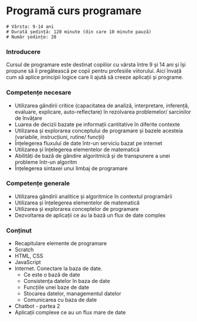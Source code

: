 # Programă curs programare

    # Vârsta: 9-14 ani
    # Durată ședință: 120 minute (din care 10 minute pauză)
    # Număr ședințe: 28

### Introducere

Cursul de programare este destinat copiilor cu vârsta între 9 și 14 ani și își propune să îi pregătească pe copii pentru profesiile viitorului. Aici învață cum să aplice principii logice care îi ajută să creeze aplicații și programe.

### Competențe necesare

- Utilizarea gândirii critice (capacitatea de analiză, interpretare, inferență, evaluare, explicare, auto-reflectare) în rezolvarea problemelor/ sarcinilor de învățare
- Luarea de decizii bazate pe informații cantitative în diferite contexte
- Utilizarea și explorarea conceptului de programare și bazele acesteia (variabile, instrucțiuni, rutine/ funcții)
- Înțelegerea fluxului de date într-un serviciu bazat pe internet
- Utilizarea și înțelegerea elementelor de matematică
- Abilități de bază de gândire algoritmică și de transpunere a unei probleme într-un algoritm
- Înțelegerea sintaxei unui limbaj de programare

### Competențe generale
- Utilizarea gândirii analitice și algoritmice în contextul programării
- Utilizarea și înțelegerea elementelor de matematică
- Utilizarea și explorarea conceptelor de programare
- Dezvoltarea de aplicații ce au la bază un flux de date complex

### Conținut

- Recapitulare elemente de programare
 - Scratch
 - HTML, CSS
 - JavaScript
- Internet. Conectare la baza de date.
  - Ce este o bază de date
  - Consistența datelor în baza de date
  - Funcțiile unei baze de date
  - Stocarea datelor, managementul datelor
  - Comunicarea cu baza de date
- Chatbot - partea 2
- Aplicații complexe ce au un flux mare de date
